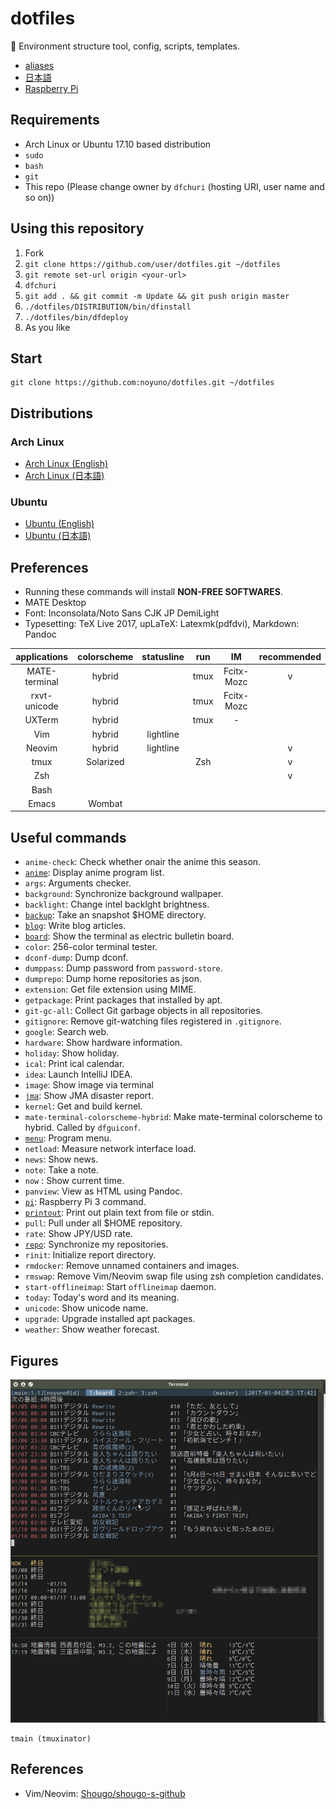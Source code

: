 # dotfiles

:penguin: Environment structure tool, config, scripts, templates.


- [aliases](https://github.com/noyuno/dotfiles/blob/master/readme-aliases.md)
- [日本語](https://github.com/noyuno/dotfiles/blob/master/readme-ja.md)
- [Raspberry Pi](https://github.com/noyuno/dotfiles/blob/master/raspberry-pi/readme.md)

## Requirements

- Arch Linux or Ubuntu 17.10 based distribution
- `sudo`
- `bash`
- `git`
- This repo (Please change owner by `dfchuri` (hosting URI, user name and so on))

## Using this repository

1. Fork
2. `git clone https://github.com/user/dotfiles.git ~/dotfiles`
3. `git remote set-url origin <your-url>`
4. `dfchuri`
5. `git add . && git commit -m Update && git push origin master`
6. `./dotfiles/DISTRIBUTION/bin/dfinstall`
7. `./dotfiles/bin/dfdeploy`
8. As you like

## Start

    git clone https://github.com:noyuno/dotfiles.git ~/dotfiles

## Distributions

### Arch Linux

- [Arch Linux (English)](https://github.com/noyuno/dotfiles/blob/master/readme-arch.md)
- [Arch Linux (日本語)](https://github.com/noyuno/dotfiles/blob/master/readme-arch-ja.md)

### Ubuntu

- [Ubuntu (English)](https://github.com/noyuno/dotfiles/blob/master/readme-ubuntu.md)
- [Ubuntu (日本語)](https://github.com/noyuno/dotfiles/blob/master/readme-ubuntu-ja.md)

## Preferences

- Running these commands will install **NON-FREE SOFTWARES**.
- MATE Desktop
- Font: Inconsolata/Noto Sans CJK JP DemiLight
- Typesetting: TeX Live 2017, upLaTeX: Latexmk(pdfdvi), Markdown: Pandoc

| applications  | colorscheme | statusline | run  | IM         | recommended |
|:-------------:|:-----------:|:----------:|:----:|:----------:|:-----------:|
| MATE-terminal | hybrid      |            | tmux | Fcitx-Mozc | v           |
| rxvt-unicode  | hybrid      |            | tmux | Fcitx-Mozc |             |
| UXTerm        | hybrid      |            | tmux | -          |             |
| Vim           | hybrid      | lightline  |      |            |             |
| Neovim        | hybrid      | lightline  |      |            | v           |
| tmux          | Solarized   |            | Zsh  |            | v           |
| Zsh           |             |            |      |            | v           |
| Bash          |             |            |      |            |             |
| Emacs         | Wombat      |            |      |            |             |

## Useful commands

- `anime-check`: Check whether onair the anime this season.
- [`anime`](https://noyuno.github.io/blog/2016/12/09/anime/): Display anime program list.
- `args`: Arguments checker.
- `background`: Synchronize background wallpaper.
- `backlight`: Change intel backlght brightness.
- [`backup`](https://noyuno.github.io/blog/2018-03-17-snapshot): Take an snapshot $HOME directory.
- [`blog`](https://noyuno.github.io/2018-04-28-blog): Write blog articles.
- [`board`](https://noyuno.github.io/blog/2017/01/01/board/): Show the terminal as electric bulletin board.
- `color`: 256-color terminal tester.
- `dconf-dump`: Dump dconf.
- `dumppass`: Dump password from `password-store`.
- `dumprepo`: Dump home repositories as json.
- `extension`: Get file extension using MIME.
- `getpackage`: Print packages that installed by apt.
- `git-gc-all`: Collect Git garbage objects in all repositories.
- `gitignore`: Remove git-watching files registered in `.gitignore`.
- `google`: Search web.
- `hardware`: Show hardware information.
- `holiday`: Show holiday.
- `ical`: Print ical calendar.
- `idea`: Launch IntelliJ IDEA.
- `image`: Show image via terminal
- [`jma`](https://noyuno.github.io/blog/2017/10/08/jma): Show JMA disaster report.
- `kernel`: Get and build kernel.
- `mate-terminal-colorscheme-hybrid`: Make mate-terminal colorscheme to hybrid. Called by `dfguiconf`.
- [`menu`](https://noyuno.github.io/blog/2017/08/11/application-menu-on-cli/): Program menu.
- `netload`: Measure network interface load.
- `news`: Show news.
- `note`: Take a note.
- `now` : Show current time.
- `panview`: View as HTML using Pandoc.
- [`pi`](https://github.com/noyuno/dotfiles/blob/master/raspberry-pi/readme.md): Raspberry Pi 3 command.
- [`printout`](https://noyuno.github.io/blog/2017/05/15/printout/): Print out plain text from file or stdin.
- `pull`: Pull under all $HOME repository.
- `rate`: Show JPY/USD rate.
- [`repo`](https://noyuno.github.io/blog/2017/06/25/repo/): Synchronize my repositories.
- `rinit`: Initialize report directory.
- `rmdocker`: Remove unnamed containers and images.
- `rmswap`: Remove Vim/Neovim swap file using zsh completion candidates.
- `start-offlineimap`: Start `offlineimap` daemon.
- `today`: Today's word and its meaning.
- `unicode`: Show unicode name.
- `upgrade`: Upgrade installed apt packages.
- `weather`: Show weather forecast.

## Figures

![fig](https://raw.githubusercontent.com/noyuno/dotfiles/master/fig/fig.png)

    tmain (tmuxinator)

## References
- Vim/Neovim: [Shougo/shougo-s-github](https://github.com/Shougo/shougo-s-github)


